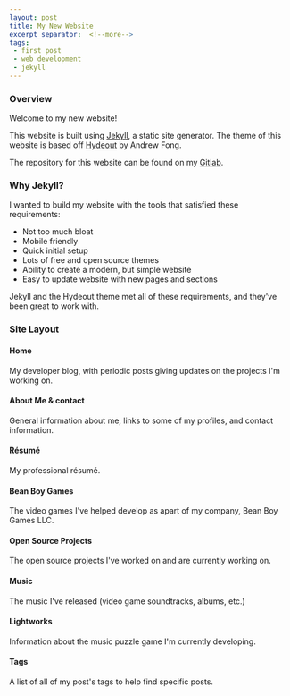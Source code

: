 ```yaml
---
layout: post
title: My New Website
excerpt_separator:  <!--more-->
tags:
 - first post
 - web development
 - jekyll
---
```


### Overview

Welcome to my new website!

This website is built using <a href="https://jekyllrb.com/" target="_blank">Jekyll</a>, a static site generator. The theme of this website is based off <a href="https://github.com/fongandrew/hydeout" target="_blank">Hydeout</a> by Andrew Fong.

The repository for this website can be found on my <a href="https://gitlab.com/KevinNThomas/kevinthomas.dev" target="_blank">Gitlab</a>.

### Why Jekyll?

I wanted to build my website with the tools that satisfied these requirements:
* Not too much bloat
* Mobile friendly
* Quick initial setup
* Lots of free and open source themes
* Ability to create a modern, but simple website
* Easy to update website with new pages and sections

Jekyll and the Hydeout theme met all of these requirements, and they've been great to work with.

### Site Layout

#### Home
My developer blog, with periodic posts giving updates on the projects I'm working on.

#### About Me & contact
General information about me, links to some of my profiles, and contact information.

#### Résumé
My professional résumé.

#### Bean Boy Games
The video games I've helped develop as apart of my company, Bean Boy Games LLC.

#### Open Source Projects
The open source projects I've worked on and are currently working on.

#### Music
The music I've released (video game soundtracks, albums, etc.)

#### Lightworks
Information about the music puzzle game I'm currently developing.

#### Tags
A list of all of my post's tags to help find specific posts.
